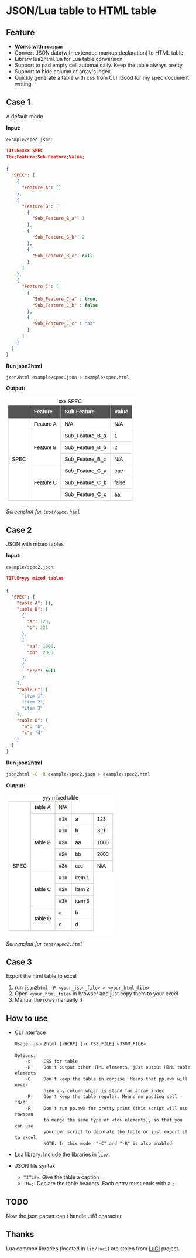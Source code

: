 # JSON/Lua table to HTML table

## Feature
- **Works with `rowspan`**
- Convert JSON data(with extended markup declaration) to HTML table
- Library lua2html.lua for Lua table conversion
- Support to pad empty cell automatically. Keep the table always pretty
- Support to hide column of array's index
- Quickly generate a table with css from CLI. Good for my spec document writing

## Case 1
A default mode

**Input:**

`example/spec.json`:

```json
TITLE=xxx SPEC
TH=;Feature;Sub-Feature;Value;

{
  "SPEC": [
    {
      "Feature A": []
    },
    {
      "Feature B": [
        {
          "Sub_Feature_B_a": 1
        },
        {
          "Sub_Feature_B_b": 2
        },
        {
          "Sub_Feature_B_c": null
        }
      ]
    },
    {
      "Feature C": [
        {
          "Sub_Feature_C_a" : true,
          "Sub_Feature_C_b" : false
        },
        {
          "Sub_Feature_C_c" : "aa"
        }
      ]
    }
  ]
}
```

**Run json2html**

```sh
json2html example/spec.json > example/spec.html
```

**Output:**

![output](example/spec.png)

*Screenshot for `test/spec.html`*

## Case 2
JSON with mixed tables

**Input:**

`example/spec2.json`:

```json
TITLE=yyy mixed tables

{
  "SPEC": {
    "table A": [],
    "table B": [
      {
        "a": 123,
        "b": 321
      },
      {
        "aa": 1000,
        "bb": 2000
      },
      {
        "ccc": null
      }
    ],
    "table C": [
      "item 1",
      "item 2",
      "item 3"
    ],
    "table D": {
      "a": "b",
      "c": "d"
    }
  }
}
```

**Run json2html**

```sh
json2html -C -R example/spec2.json > example/spec2.html
```

**Output:**

![output](example/spec2.png)

*Screenshot for `test/spec2.html`*

## Case 3
Export the html table to excel

1. run ``json2html -P <your_json_file> > <your_html_file>``
2. Open `<your_html_file>` in browser and just copy them to your excel
3. Manual the rows manually :(

## How to use
- CLI interface

	```
	Usage: json2html [-HCRP] [-c CSS_FILE] <JSON_FILE>

	Options:
		-c     CSS for table
		-H     Don't output other HTML elements, just output HTML table elements
		-C     Don't keep the table in concise. Means that pp.awk will never
			   hide any column which is stand for array index
		-R     Don't keep the table regular. Means no padding cell - "N/A"
		-P     Don't run pp.awk for pretty print (this script will use rowspan
			   to merge the same type of <td> elements), so that you can use
			   your own script to decorate the table or just export it to excel.
			   NOTE: In this mode, "-C" and "-R" is also enabled
	```

- Lua library: Include the libraries in `lib/`.

- JSON file syntax
	* `TITLE=`: Give the table a caption
	* `TH=;`: Declare the table headers. Each entry must ends with a `;`

## TODO
Now the json parser can't handle utf8 character

## Thanks
Lua common libraries (located in `lib/luci`) are stolen from [LuCI](http://luci.subsignal.org/) project.
